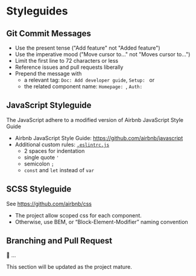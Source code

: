 # Styleguides

## Git Commit Messages
- Use the present tense ("Add feature" not "Added feature")
- Use the imperative mood ("Move cursor to..." not "Moves cursor to...")
- Limit the first line to 72 characters or less
- Reference issues and pull requests liberally
- Prepend the message with
    - a relevant tag: `Doc: Add developer guide`, `Setup: ` or
    - the related component name: `Homepage: `, `Auth: `

## JavaScript Styleguide
The JavaScript adhere to a modified version of Airbnb JavaScript Style Guide
- Airbnb JavaScript Style Guide: https://github.com/airbnb/javascript
- Additional custom rules: [`.eslintrc.js`](https://github.com/amoshydra/todo-calendar/blob/master/.eslintrc.js)
    - 2 spaces for indentation
    - single quote `'`
    - semicolon `;`
    - `const` and `let` instead of `var`

## SCSS Styleguide
See https://github.com/airbnb/css
- The project allow scoped css for each component.
- Otherwise, use BEM, or “Block-Element-Modifier” naming convention


## Branching and Pull Request
:construction: ...

This section will be updated as the project mature.
